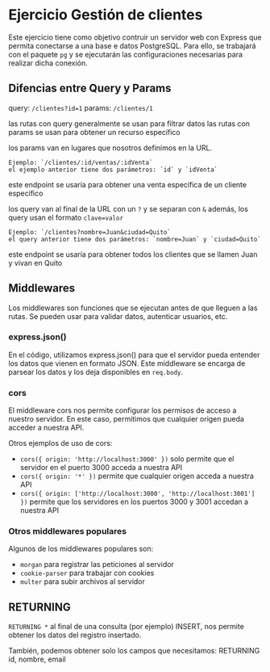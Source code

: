 # Ejercicio Gestión de clientes

Este ejercicio tiene como objetivo contruir un servidor web con Express que permita conectarse a una base e datos PostgreSQL. Para ello, se trabajará con el paquete `pg` y se ejecutarán las configuraciones necesarias para realizar dicha conexión.

## Difencias entre Query y Params

query: `/clientes?id=1`
params: `/clientes/1`

las rutas con query generalmente se usan para filtrar datos
las rutas con params se usan para obtener un recurso específico

los params van en lugares que nosotros definimos en la URL.

    Ejemplo: `/clientes/:id/ventas/:idVenta`
    el ejemplo anterior tiene dos parámetros: `id` y `idVenta`

este endpoint se usaría para obtener una venta específica de un cliente específico

los query van al final de la URL con un `?` y se separan con `&`
además, los query usan el formato `clave=valor`

    Ejemplo: `/clientes?nombre=Juan&ciudad=Quito`
    el query anterior tiene dos parámetros: `nombre=Juan` y `ciudad=Quito`

este endpoint se usaría para obtener todos los clientes que se llamen Juan y vivan en Quito

## Middlewares

Los middlewares son funciones que se ejecutan antes de que lleguen a las rutas. Se pueden usar para validar datos, autenticar usuarios, etc.

### express.json()

En el código, utilizamos express.json() para que el servidor pueda entender los datos que vienen en formato JSON. Este middleware se encarga de parsear los datos y los deja disponibles en `req.body`.

### cors

El middleware cors nos permite configurar los permisos de acceso a nuestro servidor. En este caso, permitimos que cualquier origen pueda acceder a nuestra API.

Otros ejemplos de uso de cors:

- `cors({ origin: 'http://localhost:3000' })` solo permite que el servidor en el puerto 3000 acceda a nuestra API
- `cors({ origin: '*' })` permite que cualquier origen acceda a nuestra API
- `cors({ origin: ['http://localhost:3000', 'http://localhost:3001'] })` permite que los servidores en los puertos 3000 y 3001 accedan a nuestra API

### Otros middlewares populares

Algunos de los middlewares populares son:

- `morgan` para registrar las peticiones al servidor
- `cookie-parser` para trabajar con cookies
- `multer` para subir archivos al servidor

## RETURNING

`RETURNING *` al final de una consulta (por ejemplo) INSERT, nos permite obtener los datos del registro insertado.

También, podemos obtener solo los campos que necesitamos: RETURNING id, nombre, email

